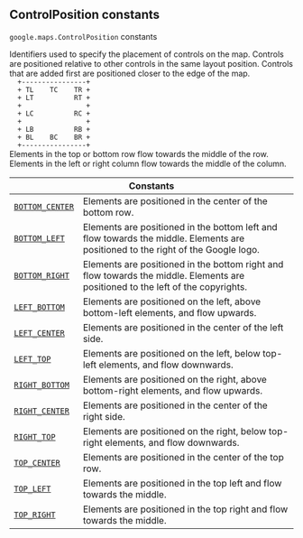 
<h2 id="ControlPosition">ControlPosition constants</h2>
<p>
<code><span itemprop="path">google.maps</span>.<span itemprop="name">ControlPosition</span></code>
constants
</p>
<p>Identifiers used to specify the placement of controls on the map. Controls are positioned relative to other controls in the same layout position. Controls that are added first are positioned closer to the edge of the map. <code> <br>&nbsp;&nbsp;+----------------+ <br>&nbsp;&nbsp;+&nbsp;TL&nbsp;&nbsp;&nbsp;&nbsp;TC&nbsp;&nbsp;&nbsp;&nbsp;TR + <br>&nbsp;&nbsp;+&nbsp;LT&nbsp;&nbsp;&nbsp;&nbsp;&nbsp;&nbsp;&nbsp;&nbsp;&nbsp;&nbsp;RT + <br>&nbsp;&nbsp;+&nbsp;&nbsp;&nbsp;&nbsp;&nbsp;&nbsp;&nbsp;&nbsp;&nbsp;&nbsp;&nbsp;&nbsp;&nbsp;&nbsp;&nbsp;&nbsp;+ <br>&nbsp;&nbsp;+&nbsp;LC&nbsp;&nbsp;&nbsp;&nbsp;&nbsp;&nbsp;&nbsp;&nbsp;&nbsp;&nbsp;RC + <br>&nbsp;&nbsp;+&nbsp;&nbsp;&nbsp;&nbsp;&nbsp;&nbsp;&nbsp;&nbsp;&nbsp;&nbsp;&nbsp;&nbsp;&nbsp;&nbsp;&nbsp;&nbsp;+ <br>&nbsp;&nbsp;+&nbsp;LB&nbsp;&nbsp;&nbsp;&nbsp;&nbsp;&nbsp;&nbsp;&nbsp;&nbsp;&nbsp;RB + <br>&nbsp;&nbsp;+&nbsp;BL&nbsp;&nbsp;&nbsp;&nbsp;BC&nbsp;&nbsp;&nbsp;&nbsp;BR + <br>&nbsp;&nbsp;+----------------+ <br></code> Elements in the top or bottom row flow towards the middle of the row. Elements in the left or right column flow towards the middle of the column.</p>
<div class="devsite-table-wrapper"><table class="constants responsive" summary="ControlPosition constants">
<thead>
<tr><th colspan="2">Constants</th>
</tr></thead>
<tbody>
<tr id="ControlPosition.BOTTOM_CENTER">
<td itemprop="property"><code><a class="secret-link" href="#ControlPosition.BOTTOM_CENTER"><span>BOTTOM_CENTER</span></a></code></td>
<td>Elements are positioned in the center of the bottom row.</td>
</tr>
<tr id="ControlPosition.BOTTOM_LEFT">
<td itemprop="property"><code><a class="secret-link" href="#ControlPosition.BOTTOM_LEFT"><span>BOTTOM_LEFT</span></a></code></td>
<td>Elements are positioned in the bottom left and flow towards the middle. Elements are positioned to the right of the Google logo.</td>
</tr>
<tr id="ControlPosition.BOTTOM_RIGHT">
<td itemprop="property"><code><a class="secret-link" href="#ControlPosition.BOTTOM_RIGHT"><span>BOTTOM_RIGHT</span></a></code></td>
<td>Elements are positioned in the bottom right and flow towards the middle. Elements are positioned to the left of the copyrights.</td>
</tr>
<tr id="ControlPosition.LEFT_BOTTOM">
<td itemprop="property"><code><a class="secret-link" href="#ControlPosition.LEFT_BOTTOM"><span>LEFT_BOTTOM</span></a></code></td>
<td>Elements are positioned on the left, above bottom-left elements, and flow upwards.</td>
</tr>
<tr id="ControlPosition.LEFT_CENTER">
<td itemprop="property"><code><a class="secret-link" href="#ControlPosition.LEFT_CENTER"><span>LEFT_CENTER</span></a></code></td>
<td>Elements are positioned in the center of the left side.</td>
</tr>
<tr id="ControlPosition.LEFT_TOP">
<td itemprop="property"><code><a class="secret-link" href="#ControlPosition.LEFT_TOP"><span>LEFT_TOP</span></a></code></td>
<td>Elements are positioned on the left, below top-left elements, and flow downwards.</td>
</tr>
<tr id="ControlPosition.RIGHT_BOTTOM">
<td itemprop="property"><code><a class="secret-link" href="#ControlPosition.RIGHT_BOTTOM"><span>RIGHT_BOTTOM</span></a></code></td>
<td>Elements are positioned on the right, above bottom-right elements, and flow upwards.</td>
</tr>
<tr id="ControlPosition.RIGHT_CENTER">
<td itemprop="property"><code><a class="secret-link" href="#ControlPosition.RIGHT_CENTER"><span>RIGHT_CENTER</span></a></code></td>
<td>Elements are positioned in the center of the right side.</td>
</tr>
<tr id="ControlPosition.RIGHT_TOP">
<td itemprop="property"><code><a class="secret-link" href="#ControlPosition.RIGHT_TOP"><span>RIGHT_TOP</span></a></code></td>
<td>Elements are positioned on the right, below top-right elements, and flow downwards.</td>
</tr>
<tr id="ControlPosition.TOP_CENTER">
<td itemprop="property"><code><a class="secret-link" href="#ControlPosition.TOP_CENTER"><span>TOP_CENTER</span></a></code></td>
<td>Elements are positioned in the center of the top row.</td>
</tr>
<tr id="ControlPosition.TOP_LEFT">
<td itemprop="property"><code><a class="secret-link" href="#ControlPosition.TOP_LEFT"><span>TOP_LEFT</span></a></code></td>
<td>Elements are positioned in the top left and flow towards the middle.</td>
</tr>
<tr id="ControlPosition.TOP_RIGHT">
<td itemprop="property"><code><a class="secret-link" href="#ControlPosition.TOP_RIGHT"><span>TOP_RIGHT</span></a></code></td>
<td>Elements are positioned in the top right and flow towards the middle.</td>
</tr>
</tbody>
</table></div>
